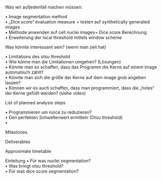 Was wir aufjedenfall machen müssen:

•	Image segmentation method  
•	„Dice score“ evaluation measure + testen auf synthetically generated images  
•	Methode anwenden auf cell nuclei images+ Dice score Berechnung  
•	Erweiterung der local threshold mittels window scheme  

Was könnte interessant sein? (wenn man zeit hat)

•	Limitations des otsu threshold  
•	Wie könne man die Limitationen umgehen? (Lösungen)  
•	Könnte man es schaffen, dass das Programm die Kerne auf einem image automatisch zählt?  
•	Könnte man sich die größe der Kerne auf dem image grob angeben lassen?  
•	Können wir es auch schaffen, dass man programmiert, dass die „holes“ der Kerne gefüllt werden? (siehe video)  

List of planned analysis steps

•	Programmieren um noice zu reduzieren?  
•	Den perfekten Schwellenwert ermitteln (Otsu threshold)  
•	  

Milestones

Deliverables

Approximate timetable


Einleitung
•	Für was nuclei segmentation?  
•	Was bringt otsu threshold?  
•	Für was dice score segmentation?  


